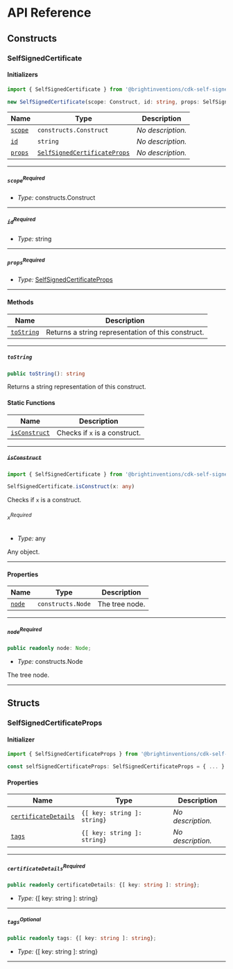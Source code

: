 # API Reference <a name="API Reference" id="api-reference"></a>

## Constructs <a name="Constructs" id="Constructs"></a>

### SelfSignedCertificate <a name="SelfSignedCertificate" id="@brightinventions/cdk-self-signed-certificate.SelfSignedCertificate"></a>

#### Initializers <a name="Initializers" id="@brightinventions/cdk-self-signed-certificate.SelfSignedCertificate.Initializer"></a>

```typescript
import { SelfSignedCertificate } from '@brightinventions/cdk-self-signed-certificate'

new SelfSignedCertificate(scope: Construct, id: string, props: SelfSignedCertificateProps)
```

| **Name** | **Type** | **Description** |
| --- | --- | --- |
| <code><a href="#@brightinventions/cdk-self-signed-certificate.SelfSignedCertificate.Initializer.parameter.scope">scope</a></code> | <code>constructs.Construct</code> | *No description.* |
| <code><a href="#@brightinventions/cdk-self-signed-certificate.SelfSignedCertificate.Initializer.parameter.id">id</a></code> | <code>string</code> | *No description.* |
| <code><a href="#@brightinventions/cdk-self-signed-certificate.SelfSignedCertificate.Initializer.parameter.props">props</a></code> | <code><a href="#@brightinventions/cdk-self-signed-certificate.SelfSignedCertificateProps">SelfSignedCertificateProps</a></code> | *No description.* |

---

##### `scope`<sup>Required</sup> <a name="scope" id="@brightinventions/cdk-self-signed-certificate.SelfSignedCertificate.Initializer.parameter.scope"></a>

- *Type:* constructs.Construct

---

##### `id`<sup>Required</sup> <a name="id" id="@brightinventions/cdk-self-signed-certificate.SelfSignedCertificate.Initializer.parameter.id"></a>

- *Type:* string

---

##### `props`<sup>Required</sup> <a name="props" id="@brightinventions/cdk-self-signed-certificate.SelfSignedCertificate.Initializer.parameter.props"></a>

- *Type:* <a href="#@brightinventions/cdk-self-signed-certificate.SelfSignedCertificateProps">SelfSignedCertificateProps</a>

---

#### Methods <a name="Methods" id="Methods"></a>

| **Name** | **Description** |
| --- | --- |
| <code><a href="#@brightinventions/cdk-self-signed-certificate.SelfSignedCertificate.toString">toString</a></code> | Returns a string representation of this construct. |

---

##### `toString` <a name="toString" id="@brightinventions/cdk-self-signed-certificate.SelfSignedCertificate.toString"></a>

```typescript
public toString(): string
```

Returns a string representation of this construct.

#### Static Functions <a name="Static Functions" id="Static Functions"></a>

| **Name** | **Description** |
| --- | --- |
| <code><a href="#@brightinventions/cdk-self-signed-certificate.SelfSignedCertificate.isConstruct">isConstruct</a></code> | Checks if `x` is a construct. |

---

##### ~~`isConstruct`~~ <a name="isConstruct" id="@brightinventions/cdk-self-signed-certificate.SelfSignedCertificate.isConstruct"></a>

```typescript
import { SelfSignedCertificate } from '@brightinventions/cdk-self-signed-certificate'

SelfSignedCertificate.isConstruct(x: any)
```

Checks if `x` is a construct.

###### `x`<sup>Required</sup> <a name="x" id="@brightinventions/cdk-self-signed-certificate.SelfSignedCertificate.isConstruct.parameter.x"></a>

- *Type:* any

Any object.

---

#### Properties <a name="Properties" id="Properties"></a>

| **Name** | **Type** | **Description** |
| --- | --- | --- |
| <code><a href="#@brightinventions/cdk-self-signed-certificate.SelfSignedCertificate.property.node">node</a></code> | <code>constructs.Node</code> | The tree node. |

---

##### `node`<sup>Required</sup> <a name="node" id="@brightinventions/cdk-self-signed-certificate.SelfSignedCertificate.property.node"></a>

```typescript
public readonly node: Node;
```

- *Type:* constructs.Node

The tree node.

---


## Structs <a name="Structs" id="Structs"></a>

### SelfSignedCertificateProps <a name="SelfSignedCertificateProps" id="@brightinventions/cdk-self-signed-certificate.SelfSignedCertificateProps"></a>

#### Initializer <a name="Initializer" id="@brightinventions/cdk-self-signed-certificate.SelfSignedCertificateProps.Initializer"></a>

```typescript
import { SelfSignedCertificateProps } from '@brightinventions/cdk-self-signed-certificate'

const selfSignedCertificateProps: SelfSignedCertificateProps = { ... }
```

#### Properties <a name="Properties" id="Properties"></a>

| **Name** | **Type** | **Description** |
| --- | --- | --- |
| <code><a href="#@brightinventions/cdk-self-signed-certificate.SelfSignedCertificateProps.property.certificateDetails">certificateDetails</a></code> | <code>{[ key: string ]: string}</code> | *No description.* |
| <code><a href="#@brightinventions/cdk-self-signed-certificate.SelfSignedCertificateProps.property.tags">tags</a></code> | <code>{[ key: string ]: string}</code> | *No description.* |

---

##### `certificateDetails`<sup>Required</sup> <a name="certificateDetails" id="@brightinventions/cdk-self-signed-certificate.SelfSignedCertificateProps.property.certificateDetails"></a>

```typescript
public readonly certificateDetails: {[ key: string ]: string};
```

- *Type:* {[ key: string ]: string}

---

##### `tags`<sup>Optional</sup> <a name="tags" id="@brightinventions/cdk-self-signed-certificate.SelfSignedCertificateProps.property.tags"></a>

```typescript
public readonly tags: {[ key: string ]: string};
```

- *Type:* {[ key: string ]: string}

---



